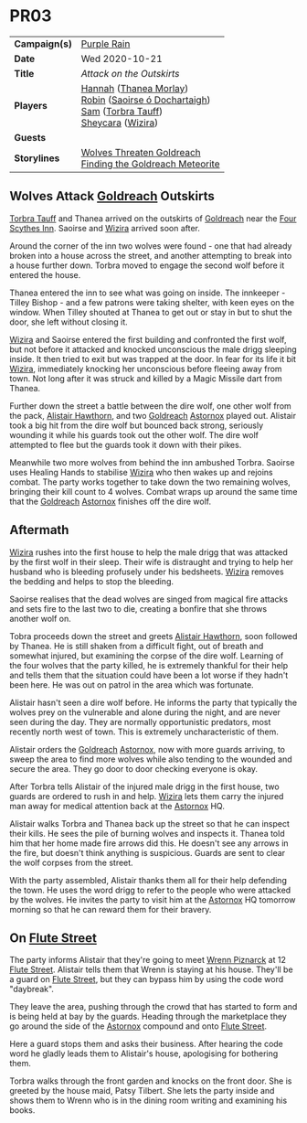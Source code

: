 # PR03

|||
| --- | --- |
| **Campaign(s)** | [Purple Rain](../campaigns/C1-purple-rain.md) | session.3
| **Date** | Wed 2020-10-21 |
| **Title** | *Attack on the Outskirts* |
| **Players** | [Hannah](../players/hannah.md) ([Thanea Morlay](../characters/thanea-morlay.md))<br>[Robin](../players/robin.md) ([Saoirse ó Dochartaigh](../characters/saoirse-o-dochartaigh.md))<br>[Sam](../players/sam.md) ([Torbra Tauff](../characters/torbra-tauff.md))<br>[Sheycara](../players/sheycara.md) ([Wizira](../characters/wizira.md)) |
| **Guests** | |
| **Storylines** | [Wolves Threaten Goldreach](../storylines/ended/wolves-threaten-goldreach.md)<br>[Finding the Goldreach Meteorite](../storylines/ended/finding-the-goldreach-meteorite.md) |

## Wolves Attack [Goldreach](../civilisations/kingdom-of-astor/SETTLEMENTS/GOLDREACH/README.md) Outskirts

[Torbra Tauff](../characters/torbra-tauff.md) and Thanea arrived on the outskirts of [Goldreach](../civilisations/kingdom-of-astor/SETTLEMENTS/GOLDREACH/README.md) near the [Four Scythes Inn](../civilisations/kingdom-of-astor/SETTLEMENTS/GOLDREACH/four-scythes-inn.md). Saoirse and [Wizira](../characters/wizira.md) arrived soon after.

Around the corner of the inn two wolves were found - one that had already broken into a house across the street, and another attempting to break into a house further down. Torbra moved to engage the second wolf before it entered the house.

Thanea entered the inn to see what was going on inside. The innkeeper - Tilley Bishop - and a few patrons were taking shelter, with keen eyes on the window. When Tilley shouted at Thanea to get out or stay in but to shut the door, she left without closing it.

[Wizira](../characters/wizira.md) and Saoirse entered the first building and confronted the first wolf, but not before it attacked and knocked unconscious the male drigg sleeping inside. It then tried to exit but was trapped at the door. In fear for its life it bit [Wizira](../characters/wizira.md), immediately knocking her unconscious before fleeing away from town. Not long after it was struck and killed by a Magic Missile dart from Thanea.

Further down the street a battle between the dire wolf, one other wolf from the pack, [Alistair Hawthorn](../characters/alistair-hawthorn.md), and two [Goldreach](../civilisations/kingdom-of-astor/SETTLEMENTS/GOLDREACH/README.md) [Astornox](../organisations/government/astornox/astornox.md) played out. Alistair took a big hit from the dire wolf but bounced back strong, seriously wounding it while his guards took out the other wolf. The dire wolf attempted to flee but the guards took it down with their pikes.

Meanwhile two more wolves from behind the inn ambushed Torbra. Saoirse uses Healing Hands to stabilise [Wizira](../characters/wizira.md) who then wakes up and rejoins combat. The party works together to take down the two remaining wolves, bringing their kill count to 4 wolves. Combat wraps up around the same time that the [Goldreach](../civilisations/kingdom-of-astor/SETTLEMENTS/GOLDREACH/README.md) [Astornox](../organisations/government/astornox/astornox.md) finishes off the dire wolf.

## Aftermath

[Wizira](../characters/wizira.md) rushes into the first house to help the male drigg that was attacked by the first wolf in their sleep. Their wife is distraught and trying to help her husband who is bleeding profusely under his bedsheets. [Wizira](../characters/wizira.md) removes the bedding and helps to stop the bleeding.

Saoirse realises that the dead wolves are singed from magical fire attacks and sets fire to the last two to die, creating a bonfire that she throws another wolf on.

Tobra proceeds down the street and greets [Alistair Hawthorn](../characters/alistair-hawthorn.md), soon followed by Thanea. He is still shaken from a difficult fight, out of breath and somewhat injured, but examining the corpse of the dire wolf. Learning of the four wolves that the party killed, he is extremely thankful for their help and tells them that the situation could have been a lot worse if they hadn't been here. He was out on patrol in the area which was fortunate.

Alistair hasn't seen a dire wolf before. He informs the party that typically the wolves prey on the vulnerable and alone during the night, and are never seen during the day. They are normally opportunistic predators, most recently north west of town. This is extremely uncharacteristic of them.

Alistair orders the [Goldreach](../civilisations/kingdom-of-astor/SETTLEMENTS/GOLDREACH/README.md) [Astornox](../organisations/government/astornox/astornox.md), now with more guards arriving, to sweep the area to find more wolves while also tending to the wounded and secure the area. They go door to door checking everyone is okay.

After Torbra tells Alistair of the injured male drigg in the first house, two guards are ordered to rush in and help. [Wizira](../characters/wizira.md) lets them carry the injured man away for medical attention back at the [Astornox](../organisations/government/astornox/astornox.md) HQ.

Alistair walks Torbra and Thanea back up the street so that he can inspect their kills. He sees the pile of burning wolves and inspects it. Thanea told him that her home made fire arrows did this. He doesn't see any arrows in the fire, but doesn't think anything is suspicious. Guards are sent to clear the wolf corpses from the street.

With the party assembled, Alistair thanks them all for their help defending the town. He uses the word drigg to refer to the people who were attacked by the wolves. He invites the party to visit him at the [Astornox](../organisations/government/astornox/astornox.md) HQ tomorrow morning so that he can reward them for their bravery.

## On [Flute Street](../civilisations/kingdom-of-astor/SETTLEMENTS/GOLDREACH/flute-street.md)

The party informs Alistair that they're going to meet [Wrenn Piznarck](../characters/wrenn-piznarck.md) at 12 [Flute Street](../civilisations/kingdom-of-astor/SETTLEMENTS/GOLDREACH/flute-street.md). Alistair tells them that Wrenn is staying at his house. They'll be a guard on [Flute Street](../civilisations/kingdom-of-astor/SETTLEMENTS/GOLDREACH/flute-street.md), but they can bypass him by using the code word "daybreak".

They leave the area, pushing through the crowd that has started to form and is being held at bay by the guards. Heading through the marketplace they go around the side of the [Astornox](../organisations/government/astornox/astornox.md) compound and onto [Flute Street](../civilisations/kingdom-of-astor/SETTLEMENTS/GOLDREACH/flute-street.md).

Here a guard stops them and asks their business. After hearing the code word he gladly leads them to Alistair's house, apologising for bothering them.

Torbra walks through the front garden and knocks on the front door. She is greeted by the house maid, Patsy Tilbert. She lets the party inside and shows them to Wrenn who is in the dining room writing and examining his books.
